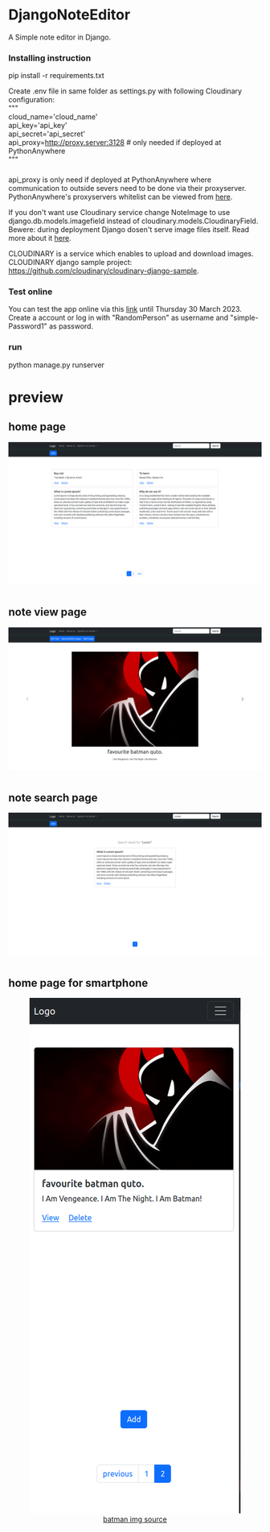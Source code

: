 # DjangoNoteEditor

A Simple note editor in Django.

### Installing instruction

pip install -r requirements.txt

Create .env file in same folder as settings.py with following Cloudinary configuration:\
"""\
cloud_name='cloud_name'\
api_key='api_key'\
api_secret='api_secret'\
api_proxy=http://proxy.server:3128 # only needed if deployed at PythonAnywhere\
"""

###
api_proxy is only need if deployed at PythonAnywhere where communication to outside severs need to be done via their proxyserver. PythonAnywhere's proxyservers whitelist can be viewed from [here](https://www.pythonanywhere.com/whitelist/).

If you don't want use Cloudinary service change NoteImage to use django.db.models.imagefield instead of cloudinary.models.CloudinaryField. Bewere: during deployment Django dosen't serve image files itself. Read more about it [here](https://docs.djangoproject.com/en/4.1/howto/deployment/wsgi/modwsgi/). 

CLOUDINARY is a service which enables to upload and download images. CLOUDINARY django sample project: https://github.com/cloudinary/cloudinary-django-sample. 

### Test online
You can test the app online via this [link](http://asmail.eu.pythonanywhere.com/editor) until Thursday 30 March 2023. Create a account or log in with
"RandomPerson" as username and "simple-Password1" as password.

### run

python manage.py runserver

# preview

## home page

![](./preview_images/img1.png)

#

## note view page

![](./preview_images/img4.png)

#

## note search page

![](./preview_images/img5.png)

#

## home page for smartphone

<p align="center">
  <img src="./preview_images/img2.png"/>
  <br>
<a href ="https://www.moviezine.se/nyheter/batman-the-animated-series-fyller-25-ar"> batman img source </a>
</p>

